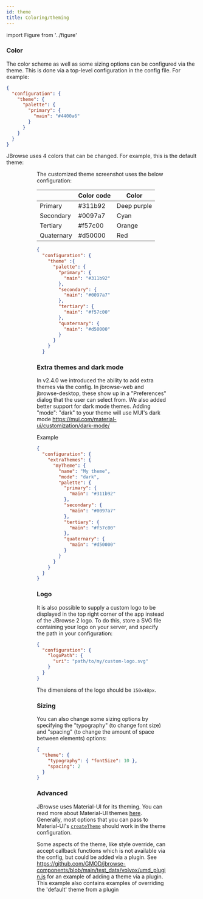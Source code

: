 ```yaml
---
id: theme
title: Coloring/theming
---
```


import Figure from '../figure'

### Color

The color scheme as well as some sizing options can be configured via the theme.
This is done via a top-level configuration in the config file. For example:

```json
{
  "configuration": {
    "theme": {
      "palette": {
        "primary": {
          "main": "#4400a6"
        }
      }
    }
  }
}
```

JBrowse uses 4 colors that can be changed. For example, this is the default
theme:

<Figure src="/img/default_theme.png" caption="Example screenshot showing the default theme"/>

<Figure src="/img/customized_theme.png" caption="Example screenshot showing the customized theme"/>

The customized theme screenshot uses the below configuration:

|            | Color code | Color       |
| ---------- | ---------- | ----------- |
| Primary    | #311b92    | Deep purple |
| Secondary  | #0097a7    | Cyan        |
| Tertiary   | #f57c00    | Orange      |
| Quaternary | #d50000    | Red         |

```json
{
  "configuration": {
    "theme" :{
      "palette": {
        "primary": {
          "main": "#311b92"
        },
        "secondary": {
          "main": "#0097a7"
        },
        "tertiary": {
          "main": "#f57c00"
        },
        "quaternary": {
          "main": "#d50000"
        }
      }
    }
  }
```

### Extra themes and dark mode

In v2.4.0 we introduced the ability to add extra themes via the config. In
jbrowse-web and jbrowse-desktop, these show up in a "Preferences" dialog that
the user can select from. We also added better support for dark mode themes.
Adding "mode": "dark" to your theme will use MUI's dark mode
https://mui.com/material-ui/customization/dark-mode/

Example

```json
{
  "configuration": {
    "extraThemes": {
      "myTheme": {
        "name": "My theme",
        "mode": "dark",
        "palette": {
          "primary": {
            "main": "#311b92"
          },
          "secondary": {
            "main": "#0097a7"
          },
          "tertiary": {
            "main": "#f57c00"
          },
          "quaternary": {
            "main": "#d50000"
          }
        }
      }
    }
  }
}
```

### Logo

It is also possible to supply a custom logo to be displayed in the top right
corner of the app instead of the JBrowse 2 logo. To do this, store a SVG file
containing your logo on your server, and specify the path in your configuration:

```json
{
  "configuration": {
    "logoPath": {
      "uri": "path/to/my/custom-logo.svg"
    }
  }
}
```

The dimensions of the logo should be `150x48px`.

### Sizing

You can also change some sizing options by specifying the "typography" (to
change font size) and "spacing" (to change the amount of space between elements)
options:

```json
{
  "theme": {
    "typography": { "fontSize": 10 },
    "spacing": 2
  }
}
```

### Advanced

JBrowse uses Material-UI for its theming. You can read more about Material-UI
themes [here](https://mui.com/material-ui/customization/theming/). Generally,
most options that you can pass to Material-UI's
[`createTheme`](https://mui.com/material-ui/customization/theming/#createtheme-options-args-theme)
should work in the theme configuration.

Some aspects of the theme, like style override, can accept callback functions
which is not available via the config, but could be added via a plugin. See
https://github.com/GMOD/jbrowse-components/blob/main/test_data/volvox/umd_plugin.js
for an example of adding a theme via a plugin. This example also contains
examples of overriding the 'default' theme from a plugin
